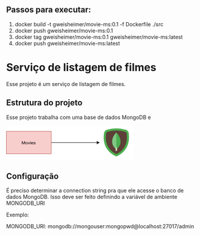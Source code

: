 ## Passos para executar:

1) docker build -t gweisheimer/movie-ms:0.1 -f Dockerfile ./src
2) docker push gweisheimer/movie-ms:0.1
3) docker tag gweisheimer/movie-ms:0.1 gweisheimer/movie-ms:latest
4) docker push gweisheimer/movie-ms:latest


# Serviço de listagem de filmes

Esse projeto é um serviço de listagem de filmes. 

## Estrutura do projeto

Esse projeto trabalha com uma base de dados MongoDB e 

![Diagrama](./img/diagrama.png)

## Configuração

É preciso determinar a connection string pra que ele acesse o banco de dados MongoDB. Isso deve ser feito definindo a variável de ambiente MONGODB_URI

Exemplo:

MONGODB_URI: mongodb://mongouser:mongopwd@localhost:27017/admin